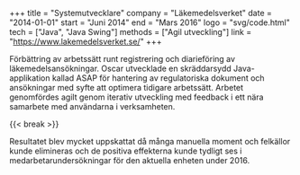 +++
title = "Systemutvecklare"
company = "Läkemedelsverket"
date = "2014-01-01"
start = "Juni 2014"
end = "Mars 2016"
logo = "svg/code.html"
tech = ["Java", "Java Swing"]
methods = ["Agil utveckling"]
link = "https://www.lakemedelsverket.se/"
+++

Förbättring av arbetssätt runt registrering och diarieföring av läkemedelsansökningar.
Oscar utvecklade en skräddarsydd Java-applikation kallad ASAP för hantering av regulatoriska dokument och ansökningar med syfte att optimera tidigare arbetssätt.
Arbetet genomfördes agilt genom iterativ utveckling med feedback i ett nära samarbete med användarna i verksamheten.

{{< break >}}

Resultatet blev mycket uppskattat då många manuella moment och felkällor kunde elimineras och de positiva effekterna kunde tydligt ses i medarbetarundersökningar för den aktuella enheten under 2016.
